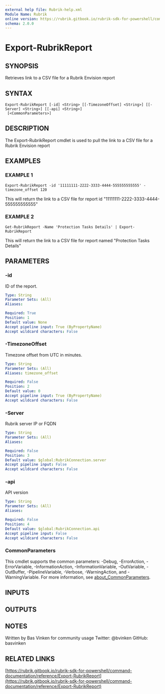 ```yaml
---
external help file: Rubrik-help.xml
Module Name: Rubrik
online version: https://rubrik.gitbook.io/rubrik-sdk-for-powershell/command-documentation/reference/Export-RubrikReport
schema: 2.0.0
---
```


# Export-RubrikReport

## SYNOPSIS
Retrieves link to a CSV file for a Rubrik Envision report

## SYNTAX

```
Export-RubrikReport [-id] <String> [[-TimezoneOffset] <String>] [[-Server] <String>] [[-api] <String>]
 [<CommonParameters>]
```

## DESCRIPTION
The Export-RubrikReport cmdlet is used to pull the link to a CSV file for a Rubrik Envision report

## EXAMPLES

### EXAMPLE 1
```
Export-RubrikReport -id '11111111-2222-3333-4444-555555555555' -timezone_offset 120
```

This will return the link to a CSV file for report id "11111111-2222-3333-4444-555555555555"

### EXAMPLE 2
```
Get-RubrikReport -Name 'Protection Tasks Details' | Export-RubrikReport
```

This will return the link to a CSV file for report named "Protection Tasks Details"

## PARAMETERS

### -id
ID of the report.

```yaml
Type: String
Parameter Sets: (All)
Aliases:

Required: True
Position: 1
Default value: None
Accept pipeline input: True (ByPropertyName)
Accept wildcard characters: False
```

### -TimezoneOffset
Timezone offset from UTC in minutes.

```yaml
Type: String
Parameter Sets: (All)
Aliases: timezone_offset

Required: False
Position: 2
Default value: 0
Accept pipeline input: True (ByPropertyName)
Accept wildcard characters: False
```

### -Server
Rubrik server IP or FQDN

```yaml
Type: String
Parameter Sets: (All)
Aliases:

Required: False
Position: 3
Default value: $global:RubrikConnection.server
Accept pipeline input: False
Accept wildcard characters: False
```

### -api
API version

```yaml
Type: String
Parameter Sets: (All)
Aliases:

Required: False
Position: 4
Default value: $global:RubrikConnection.api
Accept pipeline input: False
Accept wildcard characters: False
```

### CommonParameters
This cmdlet supports the common parameters: -Debug, -ErrorAction, -ErrorVariable, -InformationAction, -InformationVariable, -OutVariable, -OutBuffer, -PipelineVariable, -Verbose, -WarningAction, and -WarningVariable. For more information, see [about_CommonParameters](http://go.microsoft.com/fwlink/?LinkID=113216).

## INPUTS

## OUTPUTS

## NOTES
Written by Bas Vinken for community usage
Twitter: @bvinken
GitHub: basvinken

## RELATED LINKS

[https://rubrik.gitbook.io/rubrik-sdk-for-powershell/command-documentation/reference/Export-RubrikReport](https://rubrik.gitbook.io/rubrik-sdk-for-powershell/command-documentation/reference/Export-RubrikReport)

